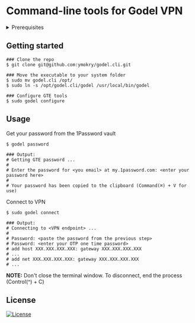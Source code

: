 # Command-line tools for Godel VPN

<details>
<summary>Prerequisites</summary>

## Install Homebrew
Refer to https://docs.brew.sh/Installation to install `brew`

## Install password client
```shell
### Install 1Password CLI
$ brew install --cask 1password-cli

### Configure 1Password CLI
$ op signin https://my.1password.com <your email> <your secret key>
```
More info: [1Password docs](https://support.1password.com/command-line/)

## Install VPN client
```shell
### Install Openconnect
$ brew install openconnect
```
</details>

## Getting started
```shell
### Clone the repo
$ git clone git@github.com:ymokry/godel.cli.git

### Move the executable to your system folder
$ sudo mv godel.cli /opt/
$ sudo ln -s /opt/godel.cli/godel /usr/local/bin/godel

### Configure GTE tools
$ sudo godel configure
```

## Usage
Get your password from the 1Password vault
```shell
$ godel password

### Output:
# Getting GTE password ...
#
# Enter the password for <you email> at my.1password.com: <enter your password here>
#
# Your password has been copied to the clipboard (Command(⌘) + V for use)
```

Connect to VPN
```shell
$ sudo godel connect

### Output:
# Connecting to <VPN endpoint> ...
#
# Password: <paste the password from the previous step>
# Password: <enter your OTP one time password>
# add host XXX.XXX.XXX.XXX: gateway XXX.XXX.XXX.XXX
# ...
# add net XXX.XXX.XXX.XXX: gateway XXX.XXX.XXX.XXX
# ...
```
**NOTE:** Don't close the terminal window. To disconnect, end the process (Control(^) + C)

## License
[![License](https://img.shields.io/badge/License-Apache%202.0-blue.svg)](https://opensource.org/licenses/Apache-2.0)
